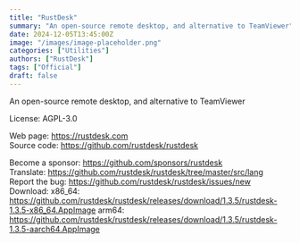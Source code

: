 ```yaml
---
title: "RustDesk"
summary: "An open-source remote desktop, and alternative to TeamViewer"
date: 2024-12-05T13:45:00Z
image: "/images/image-placeholder.png"
categories: ["Utilities"]
authors: ["RustDesk"]
tags: ["Official"]
draft: false
---
```


An open-source remote desktop, and alternative to TeamViewer

License: AGPL-3.0

Web page: <https://rustdesk.com>  
Source code: <https://github.com/rustdesk/rustdesk>

Become a sponsor: <https://github.com/sponsors/rustdesk>  
Translate: <https://github.com/rustdesk/rustdesk/tree/master/src/lang>  
Report the bug: <https://github.com/rustdesk/rustdesk/issues/new>  
Download:   x86_64: <https://github.com/rustdesk/rustdesk/releases/download/1.3.5/rustdesk-1.3.5-x86_64.AppImage>
            arm64: <https://github.com/rustdesk/rustdesk/releases/download/1.3.5/rustdesk-1.3.5-aarch64.AppImage>
